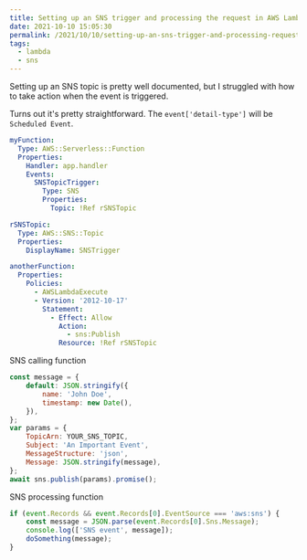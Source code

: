```yaml
---
title: Setting up an SNS trigger and processing the request in AWS Lambda
date: 2021-10-10 15:05:30
permalink: /2021/10/10/setting-up-an-sns-trigger-and-processing-request-aws-lambda
tags:
  - lambda
  - sns
---
```


Setting up an SNS topic is pretty well documented, but I struggled with how to take action when the event is triggered.

Turns out it's pretty straightforward. The `event['detail-type']` will be `Scheduled Event`.

```yaml
myFunction:
  Type: AWS::Serverless::Function
  Properties:
    Handler: app.handler
    Events:
      SNSTopicTrigger:
        Type: SNS
        Properties:
          Topic: !Ref rSNSTopic

rSNSTopic:
  Type: AWS::SNS::Topic
  Properties:
    DisplayName: SNSTrigger

anotherFunction:
  Properties:
    Policies:
      - AWSLambdaExecute
      - Version: '2012-10-17'
        Statement:
          - Effect: Allow
            Action:
              - sns:Publish
            Resource: !Ref rSNSTopic
```

SNS calling function

```javascript
const message = {
	default: JSON.stringify({
		name: 'John Doe',
		timestamp: new Date(),
	}),
};
var params = {
	TopicArn: YOUR_SNS_TOPIC,
	Subject: 'An Important Event',
	MessageStructure: 'json',
	Message: JSON.stringify(message),
};
await sns.publish(params).promise();
```

SNS processing function

```javascript
if (event.Records && event.Records[0].EventSource === 'aws:sns') {
	const message = JSON.parse(event.Records[0].Sns.Message);
	console.log(['SNS event', message]);
	doSomething(message);
}
```
